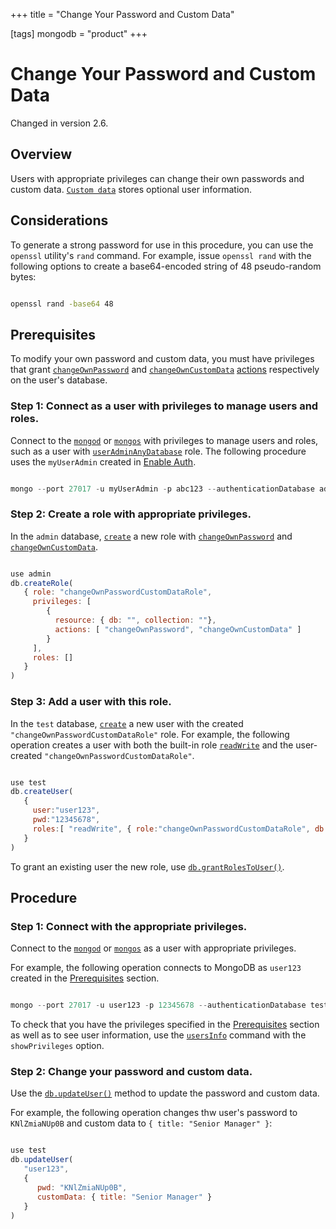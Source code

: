 +++
title = "Change Your Password and Custom Data"

[tags]
mongodb = "product"
+++

# Change Your Password and Custom Data

Changed in version 2.6.


## Overview

Users with appropriate privileges can change their own passwords and
custom data. [``Custom data``](https://docs.mongodb.com/manual/reference/system-users-collection/#admin.system.users.customData) stores
optional user information.


## Considerations

To generate a strong password for use in this procedure, you can use the
``openssl`` utility's ``rand`` command. For example, issue ``openssl
rand`` with the following options to create a base64-encoded string of 48
pseudo-random bytes:

```sh

openssl rand -base64 48

```


## Prerequisites

To modify your own password and custom data, you must have privileges
that grant [``changeOwnPassword``](https://docs.mongodb.com/manual/reference/privilege-actions/#changeOwnPassword) and
[``changeOwnCustomData``](https://docs.mongodb.com/manual/reference/privilege-actions/#changeOwnCustomData) [actions](https://docs.mongodb.com/manual/reference/privilege-actions/#security-user-actions) respectively on the user's database.


### Step 1: Connect as a user with privileges to manage users and roles.

Connect to the [``mongod``](https://docs.mongodb.com/manual/reference/program/mongod/#bin.mongod) or [``mongos``](https://docs.mongodb.com/manual/reference/program/mongos/#bin.mongos) with privileges
to manage users and roles, such as a user with
[``userAdminAnyDatabase``](https://docs.mongodb.com/manual/reference/built-in-roles/#userAdminAnyDatabase) role. The following procedure uses the
``myUserAdmin`` created in [Enable Auth](enable-authentication/).

```javascript

mongo --port 27017 -u myUserAdmin -p abc123 --authenticationDatabase admin

```


### Step 2: Create a role with appropriate privileges.

In the ``admin`` database, [``create``](https://docs.mongodb.com/manual/reference/method/db.createRole/#db.createRole) a new
role with [``changeOwnPassword``](https://docs.mongodb.com/manual/reference/privilege-actions/#changeOwnPassword) and
[``changeOwnCustomData``](https://docs.mongodb.com/manual/reference/privilege-actions/#changeOwnCustomData).

```javascript

use admin
db.createRole(
   { role: "changeOwnPasswordCustomDataRole",
     privileges: [
        {
          resource: { db: "", collection: ""},
          actions: [ "changeOwnPassword", "changeOwnCustomData" ]
        }
     ],
     roles: []
   }
)

```


### Step 3: Add a user with this role.

In the ``test`` database, [``create``](https://docs.mongodb.com/manual/reference/method/db.createUser/#db.createUser) a new user with
the created ``"changeOwnPasswordCustomDataRole"`` role. For example, the following
operation creates a user with both the built-in role [``readWrite``](https://docs.mongodb.com/manual/reference/built-in-roles/#readWrite) and
the user-created ``"changeOwnPasswordCustomDataRole"``.

```javascript

use test
db.createUser(
   {
     user:"user123",
     pwd:"12345678",
     roles:[ "readWrite", { role:"changeOwnPasswordCustomDataRole", db:"admin" } ]
   }
)

```

To grant an existing user the new role, use
[``db.grantRolesToUser()``](https://docs.mongodb.com/manual/reference/method/db.grantRolesToUser/#db.grantRolesToUser).


## Procedure


### Step 1: Connect with the appropriate privileges.

Connect to the [``mongod``](https://docs.mongodb.com/manual/reference/program/mongod/#bin.mongod) or [``mongos``](https://docs.mongodb.com/manual/reference/program/mongos/#bin.mongos) as a user with
appropriate privileges.

For example, the following operation connects to MongoDB as
``user123`` created in the [Prerequisites](#change-own-password-prereq)
section.

```javascript

mongo --port 27017 -u user123 -p 12345678 --authenticationDatabase test

```

To check that you have the privileges specified in the
[Prerequisites](#change-own-password-prereq) section as well as to see user
information, use the [``usersInfo``](https://docs.mongodb.com/manual/reference/command/usersInfo/#dbcmd.usersInfo) command with the
``showPrivileges`` option.


### Step 2: Change your password and custom data.

Use the [``db.updateUser()``](https://docs.mongodb.com/manual/reference/method/db.updateUser/#db.updateUser) method to update the password and
custom data.

For example, the following operation changes thw user's password to
``KNlZmiaNUp0B`` and custom data to ``{ title: "Senior Manager" }``:

```javascript

use test
db.updateUser(
   "user123",
   {
      pwd: "KNlZmiaNUp0B",
      customData: { title: "Senior Manager" }
   }
)

```
